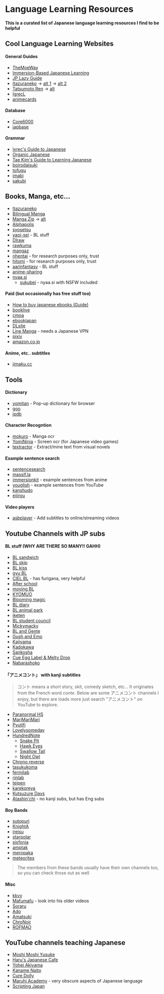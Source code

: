 # Language Learning Resources

**This is a curated list of Japanese language learning resources I find to be helpful**

## Cool Language Learning Websites

<h4>General Guides</h4>

- [TheMoeWay](https://learnjapanese.moe)
- [Immersion-Based Japanese Learning](https://donkuri.github.io/learn-japanese/)
- [JP Lazy Guide](https://xelieu.github.io/jp-lazy-guide/)
- [Itazuraneko](https://gohoneko.neocities.org) -> [alt 1](https://djtguide.github.io/learn/learnmain.html) -> [alt 2](https://djtguide.neocities.org)
- [Tatsumoto Ren](https://tatsumoto-ren.github.io/blog/index.html) -> [alt](https://tatsumoto.neocities.org/blog/)
- [IgrecL](https://github.com/IgrecL/japanese)
- [animecards](https://animecards.site)

<h4>Database</h4>

- [Core6000](https://core6000.neocities.org)
- [japbase](https://japbase.neocities.org/full_night)

<h4>Grammar</h4>

- [Ixrec's Guide to Japanese](https://ixrec.neocities.org)
- [Organic Japanese](https://learnjapaneseonline.info)
- [Tae Kim's Guide to Learning Japanese](https://guidetojapanese.org/learn/)
- [boirodaisuki](https://boirodaisuki.neocities.org/dark)
- [tofugu](https://www.tofugu.com)
- [imabi](https://www.imabi.org)
- [sakubi](https://sakubi.neocities.org)

## Books, Manga, etc...

- [Itazuraneko](https://itazuraneko.org/index.html)
- [Bilingual Manga](https://bilingualmanga.org)
- [Manga Zip](https://manga-zip.is/post) -> [alt](https://manga-zip.info/home.i1/)
- [Alphapolis](https://www.alphapolis.co.jp)
- [syosetsu](https://yomou.syosetu.com)
- [yaoi-sei](https://yaoi-sei.com/home.html) - BL stuff
- [Dlraw](https://dlraw.to/raw/)
- [rawkuma](https://rawkuma.com)
- [mangaz](https://www.mangaz.com)
- [nhentai](https://nhentai.net) - for research purposes only, trust
- [hitomi](https://hitomi.la) - for research purposes only, trust
- [aarinfantasy](https://aarinfantasy.com/forum/forum.php) - BL stuff
- [anime-sharing](https://www.anime-sharing.com)
- [nyaa.si](https://nyaa.si/?f=0&c=1_2&q)
    - [sukubei](https://sukebei.nyaa.si/rules) - nyaa.si with NSFW included

<h4>Paid (but occasionally has free stuff too)</h4>

- [How to buy japanese ebooks (Guide)](https://www.tofugu.com/japanese/how-to-buy-japanese-ebooks/)
- [booklive](https://booklive.jp)
- [cmoa](https://www.cmoa.jp)
- [ebookjapan](https://ebookjapan.yahoo.co.jp)
- [DLsite](https://www.dlsite.com/index.html)
- [Line Manga](https://manga.line.me) - needs a Japanese VPN
- [pixiv](https://comic.pixiv.net)
- [amazon.co.jp](https://www.amazon.co.jp/-/en/本-書籍-通販/b/?ie=UTF8&node=465392&ref_=nav_cs_books)

<h4>Anime, etc.. subtitles</h4>

- [jimaku.cc](https://jimaku.cc)

## Tools

<h4>Dictionary</h4>

- [yomitan](https://github.com/themoeway/yomitan) - Pop-up dictionary for browser
- [goo](https://dictionary.goo.ne.jp)
- [jpdb](https://jpdb.io)

<h4>Character Recogntion</h4>

- [mokuro](https://github.com/kha-white/mokuro) - Manga ocr
- [YomiNinja](https://github.com/matt-m-o/YomiNinja) - Screen ocr (for Japanese video games)
- [textractor](https://github.com/Artikash/Textractor) - Extract/mine text from visual novels

<h4>Example sentence search</h4>

- [sentencesearch](https://sentencesearch.neocities.org)
- [massif.la](https://massif.la/ja)
- [immersionkit](https://www.immersionkit.com) - example sentences from anime
- [youglish](https://youglish.com/japanese) - example sentences from YouTube
- [kanshudo](https://www.kanshudo.com/searcht)
- [eijirou](https://eow.alc.co.jp)

<h4>Video players</h4>

- [asbplayer](https://github.com/killergerbah/asbplayer) - Add subtitles to online/streaming videos

## Youtube Channels with JP subs

<h4>BL stuff (WHY ARE THERE SO MANY!! GAHH)</h4>

- [BL sandwich](https://www.youtube.com/@BLsandwich)
- [BL skip](https://www.youtube.com/@blskip)
- [BL kiss](https://www.youtube.com/@blmanga)
- [gyu BL](https://www.youtube.com/@gyu-bl)
- [CIEL BL](https://www.youtube.com/@blchannel_cf) - has furigana, very helpful
- [After school](https://www.youtube.com/@5afterschoolinlovein5minut17)
- [moving BL](https://www.youtube.com/@BL-cc4if)
- [KYOMUO](https://www.youtube.com/@kyomuo)
- [Blooming magic](https://www.youtube.com/@BloomingMagic_jp)
- [BL diary](https://www.youtube.com/@BLdiaryJP)
- [BL animal park](https://www.youtube.com/@blanimalpark)
- [iketen](https://www.youtube.com/@bl3835)
- [BL student council](https://www.youtube.com/@BLComic)
- [Mickymacky](https://www.youtube.com/@mickymacky25)
- [BL and Gente](https://www.youtube.com/@BL_andGENTE)
- [Gush and Emo](https://www.youtube.com/@GUSH_and.Emo_BLch)
- [Kajiyama](https://www.youtube.com/@blch735)
- [Kadokawa](https://www.youtube.com/@kadokawa6694)
- [Sankosha](https://www.youtube.com/@sankosha_BL)
- [Cue Egg Label & Melty Drop](https://www.youtube.com/@LibrePublishing)
- [Nabarashoko](https://www.youtube.com/@nabarashoko)

<h4>「アニメコント」 with kanji subtitles</h4>

> コント means a short story, skit, comedy sketch, etc... It originates from the French word *conte*. Below are some アニメコント channels I enjoy, but there are loads more just search "アニメコント" on YouTube to explore. 

- [Paranormal HS](https://www.youtube.com/@parako)
- [MariMariMari](https://www.youtube.com/@marymarymary80s/featured)
- [Pyutifi](https://www.youtube.com/@pyutifi)
- [Lovelysomeday](https://www.youtube.com/@lovelysomeday/featured)
- [HundredNote](https://www.youtube.com/@hundrednote100/featured)
    - [Snake Pit](https://www.youtube.com/@SnakePit-il1dc)
    - [Hawk Eyes](https://www.youtube.com/@HawkEyes-uk5do)
    - [Swallow Tail](https://www.youtube.com/@SwallowTail-cq1fd)
    - [Night Owl](https://www.youtube.com/@NightOwl-HN)
- [Chrono reverse](https://www.youtube.com/@Chronover_info)
- [tasukukoma](https://www.youtube.com/@komatasuku)
- [fermilab](https://www.youtube.com/@fermi_lab)
- [rinlab](https://www.youtube.com/@rin_lab)
- [teipen](https://www.youtube.com/@teipen.official)
- [karekoreya](https://www.youtube.com/@karekoreya)
- [Kutsuzure Days](https://www.youtube.com/@Kutsuzure_Days)
- [Atashin'chi](https://www.youtube.com/@Atashinchi) - no kanji subs, but has Eng subs

<h4>Boy Bands</h4>

- [sutopuri](https://www.youtube.com/@StrawberryPrince)
- [KnightA](https://www.youtube.com/@Knight_A_info)
- [ireisu](https://www.youtube.com/@ireisu)
- [starpolar](https://www.youtube.com/@starpola)
- [sixfonia](https://www.youtube.com/channel/UCGMG8BNfA8gsH9Rn_d_yW2A)
- [amptak](https://www.youtube.com/@AMPTAKxCOLORS)
- [meropaka](https://www.youtube.com/@meropaka)
- [meteorites](https://www.youtube.com/@mtor_info)

> The members from these bands usually have their own channels too, so you can check those out as well

<h4>Misc</h4>

- [kkvv](https://www.youtube.com/@kkvv.)    
- [Mafumafu](https://www.youtube.com/@uni_mafumafu) - look into his older videos
- [Soraru](https://www.youtube.com/@SorarunoKakurega)
- [Ado](https://www.youtube.com/@ado-sense)
- [Amatsuki](https://www.youtube.com/@amatsuki_YHch)
- [ChroNoir](https://www.youtube.com/@ChroNoiR)
- [ROFMAO](https://www.youtube.com/@ROFMAO)

## YouTube channels teaching Japanese

- [Moshi Moshi Yusuke](https://www.youtube.com/@moshimoshi.yusuke/featured)
- [Haru's Japanese Cafe](https://www.youtube.com/@HarusJapaneseCafe)
- [Yohei Akiyama](https://www.youtube.com/@YoheiAkiyama/featured)
- [Kaname Naito](https://www.youtube.com/@kanamenaito)
- [Cure Dolly](https://www.youtube.com/@organicjapanesewithcuredol49)
- [Maruhi Academy](https://www.youtube.com/@maruhigakuen) - very obscure aspects of Japanese language
- [Scripting Japan](https://www.youtube.com/@scriptingjapan)